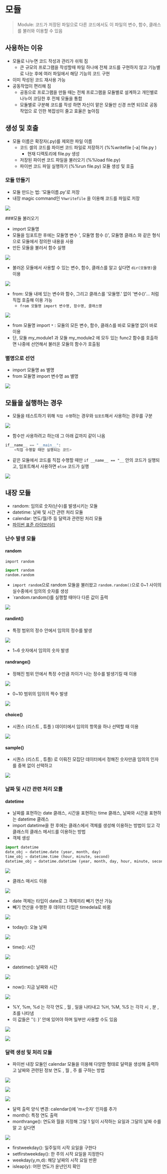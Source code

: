 # 모듈
> Module: 코드가 저장된 파일으로 다른 코드에서도 이 파일의 변수, 함수, 클래스를 불러와 이용할 수 있음

## 사용하는 이유
- 모듈로 나누면 코드 작성과 관리가 쉬워 짐 
  - 큰 규모의 프로그램을 작성할때 파일 하나에 전체 코드를 구현하지 않고 기능별로 나눈 후에 여러 파일에서 해당 기능의 코드 구현 
- 이미 작성된 코드 재사용 가능
- 공동작업이 편리해 짐
  - 공동으로 프로그램을 만들 때는 전체 프로그램을 모듈별로 설계하고 개인별로 나누어 코딩한 후 전체 모듈을 통합
  - 모듈별로 구분해 코드를 작성 하면 자신이 맡은 모듈만 신경 쓰면 되므로 공동 작업으 로 인한 복잡성이 줄고 효율은 높아짐

## 생성 및 호출
- 모듈 이름은 확장자(.py)를 제외한 파일 이름  
  - 코드 셀의 코드를 파이썬 코드 파일로 저장하기 (%%writefile [-a] file.py )
    - 현재 디렉토리에 file.py 생성
  - 저장된 파이썬 코드 파일을 불러오기 (%%load file.py)
  - 파이썬 코드 파일 실행하기 (%%run file.py) 모듈 생성 및 호출

### 모듈 만들기
- 모듈 만드는 법: '모듈이름.py'로 저장
- 내장 magic command인 `%%writefile` 을 이용해 코드를 파일로 저장
  
![](2022-08-11-13-32-56.png)

###모듈 불러오기
- import 모듈명
- 모듈을 임포트한 후에는 모듈명 변수 ', 모듈명 함수 ()', 모듈명 클래스 와 같은 형식으로 모듈에서 정의한 내용을 사용
- 만든 모듈을 불러서 함수 실행
  
![](2022-08-11-13-37-27.png)

- 불러온 모듈에서 사용할 수 있는 변수, 함수, 클래스를 알고 싶다면 `dir(모듈명)`을 이용 
  
![](2022-08-11-13-45-34.png)

- from: 모듈 내에 있는 변수와 함수, 그리고 클래스를 '모듈명.' 없이 '변수()'... 처럼 직접 호출해 이용 가능
  - `from 모듈명 import 변수명, 함수명, 클래스명`
  
![](2022-08-11-13-50-09.png)

- from 모듈명 import `*` : 모듈의 모든 변수, 함수, 클래스를 바로 모듈명 없이 바로 이용
 - 단, 모듈 my_module1 과 모듈 my_module2 에 모두 있는 func2 함수를 호출하면 나중에 선언해서 불러온 모듈의 함수가 호출됨

### 별명으로 선언
- import 모듈명 as 별명 
- from 모듈명 import 변수명 as 별명
  
![](2022-08-11-14-23-23.png)

## 모듈을 실행하는 경우
- 모듈을 테스트하기 위해 `직접 수행`하는   경우와 `임포트`해서 사용하는 경우를 구분
  
![](2022-08-11-15-16-58.png)

  - 함수만 사용하려고 하는데 그 아래 값까지 같이 나옴 
```python
if__name__ == "__main__":
    <직접 수행할 때만 실행되는 코드>
```
- 같은 모듈에서 코드를 직접 수행할 때만 `if __name__ == "__` 안의 코드가 실행되고, 임포트해서 사용하면 `else` 코드가 실행
  
![](2022-08-11-15-24-06.png)

## 내장 모듈
* random: 임의로 숫자(난수)를 발생시키는 모듈
* datetime: 날짜 및 시간 관련 처리 모듈
* calendar: 연도/월/주 등 달력과 관련된 처리 모듈
* [파이썬 표준 라이브러리](https://docs.python.org/3.9/library/)

### 난수 발생 모듈
#### random
`import random`
```python
import random
random.random
```
- `import random`으로 random 모듈을 불러왔고 `random.random()`으로 0~1 사이의 실수중에서 임의의 숫자를 생성
- `random.random()를 실행할 때마다 다른 값이 출력

![](2022-08-11-16-07-34.png)

#### randint()
- 특정 범위의 정수 안에서 임의의 정수를 발생 

![](2022-08-11-16-15-40.png)
 - 1~6 숫자에서 임의의 숫자 발생

#### randrange()
- 정해진 범위 안에서 특정 수만큼 차이가 나는 정수를 발생기킬 때 이용 

![](2022-08-11-16-17-53.png)

 - 0~10 범위의 임의의 짝수 발생

![](2022-08-11-16-18-36.png)

#### choice()
- 시퀀스 (리스트 , 튜플 ) 데이터에서 임의의 항목을 하나 선택할 때 이용

![](2022-08-11-16-20-34.png)

#### sample()
- 시퀀스 (리스트 , 튜플) 로 이뤄진 모집단 데이터에서 정해진 숫자만큼 임의의 인자를 중복 없이 선택하고

![](2022-08-11-16-22-49.png)

### 날짜 및 시간 관련 처리 모튤
#### datetime
- 날짜를 표현하는 date 클래스, 시간을 표현하는 time 클래스, 날짜와 시간을 표현하는 datetime 클래스
- import datetime을 한 후에는 클래스에서 객체를 생성해 이용하는 방법이 있고 각 클래스의 클래스 메서드를 이용하는 방법
- 객체 생성
```python
import datetime
date_obj = datetime.date (year, month, day)
time_obj = datetime.time (hour, minute, second)
datetime_obj = datetime.datetime (year, month, day, hour, minute, second)
```


![](2022-08-11-16-31-15.png) 


- 클래스 매서드 이용

![](2022-08-11-16-41-42.png)

- date 객체는 타입이 date로 그 객체끼리 빼기 연산 가능 
- 뻬기 연산을 수행한 후 데이터 타입은 timedela로 바뀜

![](2022-08-11-16-46-21.png)

- today(): 오늘 날짜

![](2022-08-11-16-47-33.png)

- time(): 시간

![](2022-08-11-16-49-18.png)

- datetime(): 날짜와 시간 

![](2022-08-11-16-50-30.png)

- now(): 지금 날짜와 시간

![](2022-08-11-16-51-32.png)

  - %Y, %m, %d 는 각각 연도 , 월 , 일을 나타내고 %H, %M, %S 는 각각 시 , 분 , 초를 나타냄
  - 이 값들은 ’’{: }' 안에 있어야 하며 일부만 사용할 수도 있음

![](2022-08-11-16-53-42.png)

![](2022-08-11-16-55-04.png)

### 달력 생성 및 처리 모듈
- 파이썬 내장 모듈인 calendar 모듈을 이용해 다양한 형태로 달력을 생성해 출력하고 날짜와 관련된 정보 연도 , 월 , 주 를 구하는 방법

![](2022-08-11-17-17-24.png)

![](2022-08-11-17-17-40.png)

![](2022-08-11-17-23-30.png)

- 달력 출력 양식 변경: calendar()에 'm=숫자' 인자를 추가
- month(): 특정 연도 출력
- monthrange(): 연도와 월을 지정해 그달 1 일이 시작하는 요일과 그달의 날짜 수를 알 고 싶다면

![](2022-08-11-17-29-16.png)

- firstweekday(): 일주일의 시작 요일을 구한다
- setfirstweekday(): 한 주의 시작 요일을 지정한다 
- weekday(y,m,d): 해당 날짜의 시작 요일 반환
- isleap(y): 어떤 연도가 윤년인지 확인